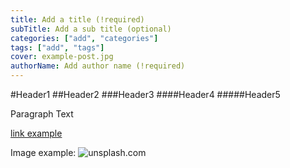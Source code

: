 ```yaml
---
title: Add a title (!required)
subTitle: Add a sub title (optional)
categories: ["add", "categories"]
tags: ["add", "tags"]
cover: example-post.jpg
authorName: Add author name (!required)
---
```


#Header1
##Header2
###Header3
####Header4
#####Header5

Paragraph Text

[link example](http://google.com)

Image example: ![unsplash.com](./photo-1490474418585-ba9bad8fd0ea.jpg)